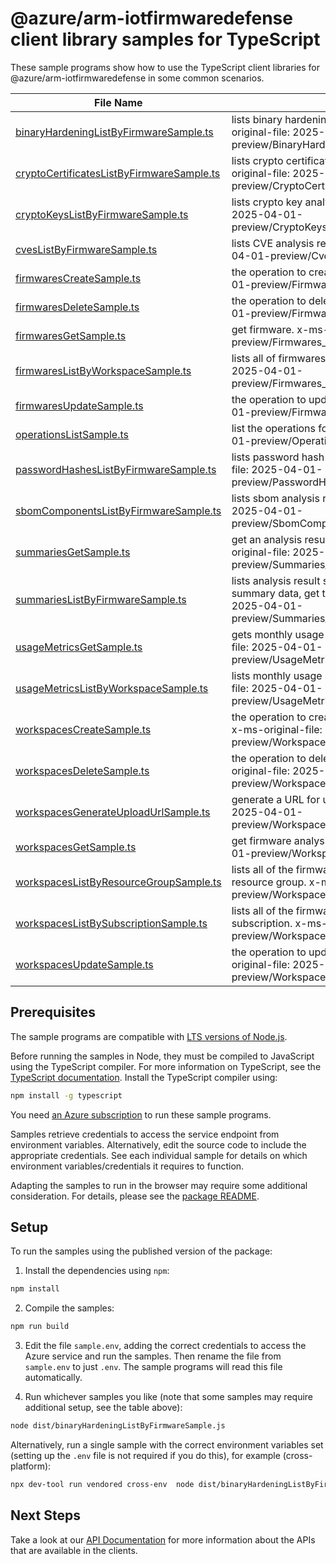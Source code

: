 # @azure/arm-iotfirmwaredefense client library samples for TypeScript

These sample programs show how to use the TypeScript client libraries for @azure/arm-iotfirmwaredefense in some common scenarios.

| **File Name**                                                                       | **Description**                                                                                                                                                                                  |
| ----------------------------------------------------------------------------------- | ------------------------------------------------------------------------------------------------------------------------------------------------------------------------------------------------ |
| [binaryHardeningListByFirmwareSample.ts][binaryhardeninglistbyfirmwaresample]       | lists binary hardening analysis results of a firmware. x-ms-original-file: 2025-04-01-preview/BinaryHardening_ListByFirmware_MaximumSet_Gen.json                                                 |
| [cryptoCertificatesListByFirmwareSample.ts][cryptocertificateslistbyfirmwaresample] | lists crypto certificate analysis results of a firmware. x-ms-original-file: 2025-04-01-preview/CryptoCertificates_ListByFirmware_MaximumSet_Gen.json                                            |
| [cryptoKeysListByFirmwareSample.ts][cryptokeyslistbyfirmwaresample]                 | lists crypto key analysis results of a firmware. x-ms-original-file: 2025-04-01-preview/CryptoKeys_ListByFirmware_MaximumSet_Gen.json                                                            |
| [cvesListByFirmwareSample.ts][cveslistbyfirmwaresample]                             | lists CVE analysis results of a firmware. x-ms-original-file: 2025-04-01-preview/Cves_ListByFirmware_MaximumSet_Gen.json                                                                         |
| [firmwaresCreateSample.ts][firmwarescreatesample]                                   | the operation to create a firmware. x-ms-original-file: 2025-04-01-preview/Firmwares_Create_MaximumSet_Gen.json                                                                                  |
| [firmwaresDeleteSample.ts][firmwaresdeletesample]                                   | the operation to delete a firmware. x-ms-original-file: 2025-04-01-preview/Firmwares_Delete_MaximumSet_Gen.json                                                                                  |
| [firmwaresGetSample.ts][firmwaresgetsample]                                         | get firmware. x-ms-original-file: 2025-04-01-preview/Firmwares_Get_MaximumSet_Gen.json                                                                                                           |
| [firmwaresListByWorkspaceSample.ts][firmwareslistbyworkspacesample]                 | lists all of firmwares inside a workspace. x-ms-original-file: 2025-04-01-preview/Firmwares_ListByWorkspace_MaximumSet_Gen.json                                                                  |
| [firmwaresUpdateSample.ts][firmwaresupdatesample]                                   | the operation to update firmware. x-ms-original-file: 2025-04-01-preview/Firmwares_Update_MaximumSet_Gen.json                                                                                    |
| [operationsListSample.ts][operationslistsample]                                     | list the operations for the provider x-ms-original-file: 2025-04-01-preview/Operations_List_MaximumSet_Gen.json                                                                                  |
| [passwordHashesListByFirmwareSample.ts][passwordhasheslistbyfirmwaresample]         | lists password hash analysis results of a firmware. x-ms-original-file: 2025-04-01-preview/PasswordHashes_ListByFirmware_MaximumSet_Gen.json                                                     |
| [sbomComponentsListByFirmwareSample.ts][sbomcomponentslistbyfirmwaresample]         | lists sbom analysis results of a firmware. x-ms-original-file: 2025-04-01-preview/SbomComponents_ListByFirmware_MaximumSet_Gen.json                                                              |
| [summariesGetSample.ts][summariesgetsample]                                         | get an analysis result summary of a firmware by name. x-ms-original-file: 2025-04-01-preview/Summaries_Get_MaximumSet_Gen.json                                                                   |
| [summariesListByFirmwareSample.ts][summarieslistbyfirmwaresample]                   | lists analysis result summary names of a firmware. To fetch the full summary data, get that summary by name. x-ms-original-file: 2025-04-01-preview/Summaries_ListByFirmware_MaximumSet_Gen.json |
| [usageMetricsGetSample.ts][usagemetricsgetsample]                                   | gets monthly usage information for a workspace. x-ms-original-file: 2025-04-01-preview/UsageMetrics_Get_MaximumSet_Gen.json                                                                      |
| [usageMetricsListByWorkspaceSample.ts][usagemetricslistbyworkspacesample]           | lists monthly usage information for a workspace. x-ms-original-file: 2025-04-01-preview/UsageMetrics_ListByWorkspace_MaximumSet_Gen.json                                                         |
| [workspacesCreateSample.ts][workspacescreatesample]                                 | the operation to create or update a firmware analysis workspace. x-ms-original-file: 2025-04-01-preview/Workspaces_Create_MaximumSet_Gen.json                                                    |
| [workspacesDeleteSample.ts][workspacesdeletesample]                                 | the operation to delete a firmware analysis workspace. x-ms-original-file: 2025-04-01-preview/Workspaces_Delete_MaximumSet_Gen.json                                                              |
| [workspacesGenerateUploadUrlSample.ts][workspacesgenerateuploadurlsample]           | generate a URL for uploading a firmware image. x-ms-original-file: 2025-04-01-preview/Workspaces_GenerateUploadUrl_MaximumSet_Gen.json                                                           |
| [workspacesGetSample.ts][workspacesgetsample]                                       | get firmware analysis workspace. x-ms-original-file: 2025-04-01-preview/Workspaces_Get_MaximumSet_Gen.json                                                                                       |
| [workspacesListByResourceGroupSample.ts][workspaceslistbyresourcegroupsample]       | lists all of the firmware analysis workspaces in the specified resource group. x-ms-original-file: 2025-04-01-preview/Workspaces_ListByResourceGroup_MaximumSet_Gen.json                         |
| [workspacesListBySubscriptionSample.ts][workspaceslistbysubscriptionsample]         | lists all of the firmware analysis workspaces in the specified subscription. x-ms-original-file: 2025-04-01-preview/Workspaces_ListBySubscription_MaximumSet_Gen.json                            |
| [workspacesUpdateSample.ts][workspacesupdatesample]                                 | the operation to update a firmware analysis workspaces. x-ms-original-file: 2025-04-01-preview/Workspaces_Update_MaximumSet_Gen.json                                                             |

## Prerequisites

The sample programs are compatible with [LTS versions of Node.js](https://github.com/nodejs/release#release-schedule).

Before running the samples in Node, they must be compiled to JavaScript using the TypeScript compiler. For more information on TypeScript, see the [TypeScript documentation][typescript]. Install the TypeScript compiler using:

```bash
npm install -g typescript
```

You need [an Azure subscription][freesub] to run these sample programs.

Samples retrieve credentials to access the service endpoint from environment variables. Alternatively, edit the source code to include the appropriate credentials. See each individual sample for details on which environment variables/credentials it requires to function.

Adapting the samples to run in the browser may require some additional consideration. For details, please see the [package README][package].

## Setup

To run the samples using the published version of the package:

1. Install the dependencies using `npm`:

```bash
npm install
```

2. Compile the samples:

```bash
npm run build
```

3. Edit the file `sample.env`, adding the correct credentials to access the Azure service and run the samples. Then rename the file from `sample.env` to just `.env`. The sample programs will read this file automatically.

4. Run whichever samples you like (note that some samples may require additional setup, see the table above):

```bash
node dist/binaryHardeningListByFirmwareSample.js
```

Alternatively, run a single sample with the correct environment variables set (setting up the `.env` file is not required if you do this), for example (cross-platform):

```bash
npx dev-tool run vendored cross-env  node dist/binaryHardeningListByFirmwareSample.js
```

## Next Steps

Take a look at our [API Documentation][apiref] for more information about the APIs that are available in the clients.

[binaryhardeninglistbyfirmwaresample]: https://github.com/Azure/azure-sdk-for-js/blob/main/sdk/iotfirmwaredefense/arm-iotfirmwaredefense/samples/v1/typescript/src/binaryHardeningListByFirmwareSample.ts
[cryptocertificateslistbyfirmwaresample]: https://github.com/Azure/azure-sdk-for-js/blob/main/sdk/iotfirmwaredefense/arm-iotfirmwaredefense/samples/v1/typescript/src/cryptoCertificatesListByFirmwareSample.ts
[cryptokeyslistbyfirmwaresample]: https://github.com/Azure/azure-sdk-for-js/blob/main/sdk/iotfirmwaredefense/arm-iotfirmwaredefense/samples/v1/typescript/src/cryptoKeysListByFirmwareSample.ts
[cveslistbyfirmwaresample]: https://github.com/Azure/azure-sdk-for-js/blob/main/sdk/iotfirmwaredefense/arm-iotfirmwaredefense/samples/v1/typescript/src/cvesListByFirmwareSample.ts
[firmwarescreatesample]: https://github.com/Azure/azure-sdk-for-js/blob/main/sdk/iotfirmwaredefense/arm-iotfirmwaredefense/samples/v1/typescript/src/firmwaresCreateSample.ts
[firmwaresdeletesample]: https://github.com/Azure/azure-sdk-for-js/blob/main/sdk/iotfirmwaredefense/arm-iotfirmwaredefense/samples/v1/typescript/src/firmwaresDeleteSample.ts
[firmwaresgetsample]: https://github.com/Azure/azure-sdk-for-js/blob/main/sdk/iotfirmwaredefense/arm-iotfirmwaredefense/samples/v1/typescript/src/firmwaresGetSample.ts
[firmwareslistbyworkspacesample]: https://github.com/Azure/azure-sdk-for-js/blob/main/sdk/iotfirmwaredefense/arm-iotfirmwaredefense/samples/v1/typescript/src/firmwaresListByWorkspaceSample.ts
[firmwaresupdatesample]: https://github.com/Azure/azure-sdk-for-js/blob/main/sdk/iotfirmwaredefense/arm-iotfirmwaredefense/samples/v1/typescript/src/firmwaresUpdateSample.ts
[operationslistsample]: https://github.com/Azure/azure-sdk-for-js/blob/main/sdk/iotfirmwaredefense/arm-iotfirmwaredefense/samples/v1/typescript/src/operationsListSample.ts
[passwordhasheslistbyfirmwaresample]: https://github.com/Azure/azure-sdk-for-js/blob/main/sdk/iotfirmwaredefense/arm-iotfirmwaredefense/samples/v1/typescript/src/passwordHashesListByFirmwareSample.ts
[sbomcomponentslistbyfirmwaresample]: https://github.com/Azure/azure-sdk-for-js/blob/main/sdk/iotfirmwaredefense/arm-iotfirmwaredefense/samples/v1/typescript/src/sbomComponentsListByFirmwareSample.ts
[summariesgetsample]: https://github.com/Azure/azure-sdk-for-js/blob/main/sdk/iotfirmwaredefense/arm-iotfirmwaredefense/samples/v1/typescript/src/summariesGetSample.ts
[summarieslistbyfirmwaresample]: https://github.com/Azure/azure-sdk-for-js/blob/main/sdk/iotfirmwaredefense/arm-iotfirmwaredefense/samples/v1/typescript/src/summariesListByFirmwareSample.ts
[usagemetricsgetsample]: https://github.com/Azure/azure-sdk-for-js/blob/main/sdk/iotfirmwaredefense/arm-iotfirmwaredefense/samples/v1/typescript/src/usageMetricsGetSample.ts
[usagemetricslistbyworkspacesample]: https://github.com/Azure/azure-sdk-for-js/blob/main/sdk/iotfirmwaredefense/arm-iotfirmwaredefense/samples/v1/typescript/src/usageMetricsListByWorkspaceSample.ts
[workspacescreatesample]: https://github.com/Azure/azure-sdk-for-js/blob/main/sdk/iotfirmwaredefense/arm-iotfirmwaredefense/samples/v1/typescript/src/workspacesCreateSample.ts
[workspacesdeletesample]: https://github.com/Azure/azure-sdk-for-js/blob/main/sdk/iotfirmwaredefense/arm-iotfirmwaredefense/samples/v1/typescript/src/workspacesDeleteSample.ts
[workspacesgenerateuploadurlsample]: https://github.com/Azure/azure-sdk-for-js/blob/main/sdk/iotfirmwaredefense/arm-iotfirmwaredefense/samples/v1/typescript/src/workspacesGenerateUploadUrlSample.ts
[workspacesgetsample]: https://github.com/Azure/azure-sdk-for-js/blob/main/sdk/iotfirmwaredefense/arm-iotfirmwaredefense/samples/v1/typescript/src/workspacesGetSample.ts
[workspaceslistbyresourcegroupsample]: https://github.com/Azure/azure-sdk-for-js/blob/main/sdk/iotfirmwaredefense/arm-iotfirmwaredefense/samples/v1/typescript/src/workspacesListByResourceGroupSample.ts
[workspaceslistbysubscriptionsample]: https://github.com/Azure/azure-sdk-for-js/blob/main/sdk/iotfirmwaredefense/arm-iotfirmwaredefense/samples/v1/typescript/src/workspacesListBySubscriptionSample.ts
[workspacesupdatesample]: https://github.com/Azure/azure-sdk-for-js/blob/main/sdk/iotfirmwaredefense/arm-iotfirmwaredefense/samples/v1/typescript/src/workspacesUpdateSample.ts
[apiref]: https://learn.microsoft.com/javascript/api/@azure/arm-iotfirmwaredefense?view=azure-node-preview
[freesub]: https://azure.microsoft.com/free/
[package]: https://github.com/Azure/azure-sdk-for-js/tree/main/sdk/iotfirmwaredefense/arm-iotfirmwaredefense/README.md
[typescript]: https://www.typescriptlang.org/docs/home.html
